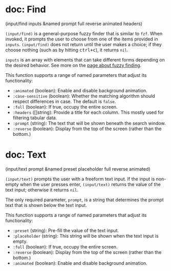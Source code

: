 # doc: Find

(input/find inputs &named prompt full reverse animated headers)

`(input/find)` is a general-purpose fuzzy finder that is similar to `fzf`. When invoked, it prompts the user to choose from one of the items provided in `inputs`. `(input/find)` does not return until the user makes a choice; if they choose nothing (such as by hitting <kbd>ctrl+c</kbd>), it returns `nil`.

`inputs` is an array with elements that can take different forms depending on the desired behavior. See more on the [page about fuzzy finding](/user-input/fuzzy-finding.md).

This function supports a range of named parameters that adjust its functionality:

- `:animated` (boolean): Enable and disable background animation.
- `:case-sensitive` (boolean): Whether the matching algorithm should respect differences in case. The default is `false`.
- `:full` (boolean): If true, occupy the entire screen.
- `:headers` ([]string): Provide a title for each column. This mostly used for filtering tabular data.
- `:prompt` (string): The text that will be shown beneath the search window.
- `:reverse` (boolean): Display from the top of the screen (rather than the bottom.)

# doc: Text

(input/text prompt &named preset placeholder full reverse animated)

`(input/text)` prompts the user with a freeform text input. If the input is non-empty when the user presses enter, `(input/text)` returns the value of the text input; otherwise it returns `nil`.

The only required parameter, `prompt`, is a string that determines the prompt text that is shown below the text input.

This function supports a range of named parameters that adjust its functionality:

- `:preset` (string): Pre-fill the value of the text input.
- `:placeholder` (string): This string will be shown when the text input is empty.
- `:full` (boolean): If true, occupy the entire screen.
- `:reverse` (boolean): Display from the top of the screen (rather than the bottom.)
- `:animated` (boolean): Enable and disable background animation.

